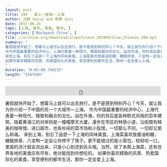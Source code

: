 ```yaml
---
layout: post
title: 190 - 爱上一座城——上海
author: 沈妮 Daisy and 希茜 Xixi
date: 2017-06-26
tags: [上海, 城市, 美食, 都市, ]
categories: ["Backpack China", ]
file: //archive.org/download/slowchinese_201909/Slow_Chinese_190.mp3
summary: "
暑假就快开始了，想着马上就可以出去旅行，是不是感到特别开心？今天，就让我为你介绍一下中国的另一个大城市—上海。
作为中国最重要的经济中心，上海代表着一种现代、精致和融合的文化。站在外滩，你的背后是各种欧式风格的百年建筑，隔着黄浦江的对岸则是一幢幢摩天大厦。漫步在市区的林荫小道，沿街既有精美的咖啡馆、进口超市，也有吵闹的菜市场和小饭馆。一切那么不同，一切却又那么和谐。
来到上海，别忘了品尝一下上海的风味美食。上海菜喜欢放酱油和糖，糖醋排骨、八宝鸭一定会让你停不了筷子。更不能错过的是小笼包，轻轻咬一口，里面的汤汁就会流出来，只是小心别烫到舌头哦。当然，除了本帮上海菜，还有世界各地的美食应有尽有，绝对能找到你想吃的。
如果你喜欢精致的风景、热爱国际化的美食，享受便利的都市生活，那你一定会爱上上海。
"
duration: "0:03:09.750215"
length: "5347594"
---
```


<iframe src="https://archive.org/embed/slowchinese_201909/Slow_Chinese_190.mp3" width="500" height="30" frameborder="0" webkitallowfullscreen="true" mozallowfullscreen="true" allowfullscreen></iframe>

暑假就快开始了，想着马上就可以出去旅行，是不是感到特别开心？今天，就让我为你介绍一下中国的另一个大城市—上海。
作为中国最重要的经济中心，上海代表着一种现代、精致和融合的文化。站在外滩，你的背后是各种欧式风格的百年建筑，隔着黄浦江的对岸则是一幢幢摩天大厦。漫步在市区的林荫小道，沿街既有精美的咖啡馆、进口超市，也有吵闹的菜市场和小饭馆。一切那么不同，一切却又那么和谐。
来到上海，别忘了品尝一下上海的风味美食。上海菜喜欢放酱油和糖，糖醋排骨、八宝鸭一定会让你停不了筷子。更不能错过的是小笼包，轻轻咬一口，里面的汤汁就会流出来，只是小心别烫到舌头哦。当然，除了本帮上海菜，还有世界各地的美食应有尽有，绝对能找到你想吃的。
如果你喜欢精致的风景、热爱国际化的美食，享受便利的都市生活，那你一定会爱上上海。
